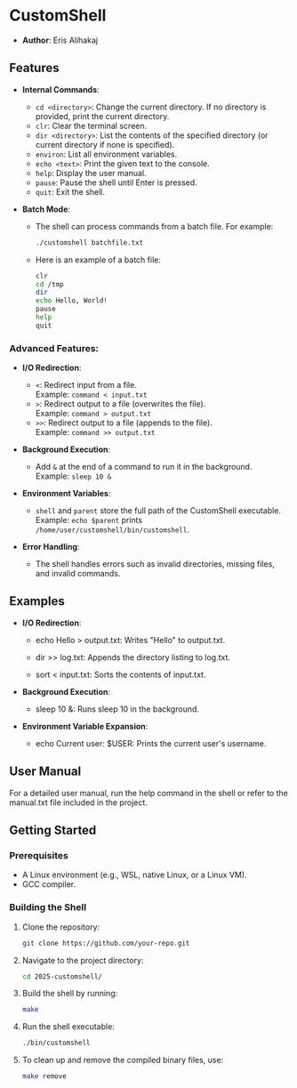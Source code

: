 # CustomShell
- **Author**: Eris Alihakaj

## Features

- **Internal Commands**:
  - `cd <directory>`: Change the current directory. If no directory is provided, print the current directory.
  - `clr`: Clear the terminal screen.
  - `dir <directory>`: List the contents of the specified directory (or current directory if none is specified).
  - `environ`: List all environment variables.
  - `echo <text>`: Print the given text to the console.
  - `help`: Display the user manual.
  - `pause`: Pause the shell until Enter is pressed.
  - `quit`: Exit the shell.

- **Batch Mode**:
  - The shell can process commands from a batch file. For example:
    ```bash
    ./customshell batchfile.txt
    ```
  - Here is an example of a batch file:
    ```bash
    clr
    cd /tmp
    dir
    echo Hello, World!
    pause
    help
    quit

### **Advanced Features**:
- **I/O Redirection**:
  - `<`: Redirect input from a file.  
    Example: `command < input.txt`
  - `>`: Redirect output to a file (overwrites the file).  
    Example: `command > output.txt`
  - `>>`: Redirect output to a file (appends to the file).  
    Example: `command >> output.txt`

- **Background Execution**:
  - Add `&` at the end of a command to run it in the background.  
    Example: `sleep 10 &`

- **Environment Variables**:
  - `shell` and `parent` store the full path of the CustomShell executable.
    Example: `echo $parent` prints `/home/user/customshell/bin/customshell`.


- **Error Handling**:
  - The shell handles errors such as invalid directories, missing files, and invalid commands.


## Examples
- **I/O Redirection**:
  - echo Hello > output.txt: Writes "Hello" to output.txt.

  - dir >> log.txt: Appends the directory listing to log.txt.

  - sort < input.txt: Sorts the contents of input.txt.

- **Background Execution**:
  - sleep 10 &: Runs sleep 10 in the background.


- **Environment Variable Expansion**:
  - echo Current user: $USER: Prints the current user's username.



## User Manual
For a detailed user manual, run the help command in the shell or refer to the manual.txt file included in the project.



## Getting Started

### Prerequisites
- A Linux environment (e.g., WSL, native Linux, or a Linux VM).
- GCC compiler.

### Building the Shell
1. Clone the repository:
   ```bash
   git clone https://github.com/your-repo.git
2. Navigate to the project directory:
   ```bash
   cd 2025-customshell/
3. Build the shell by running:
   ``` bash
   make 
4. Run the shell executable:
   ``` bash 
   ./bin/customshell
5. To clean up and remove the compiled binary files, use:
   ```bash
   make remove
